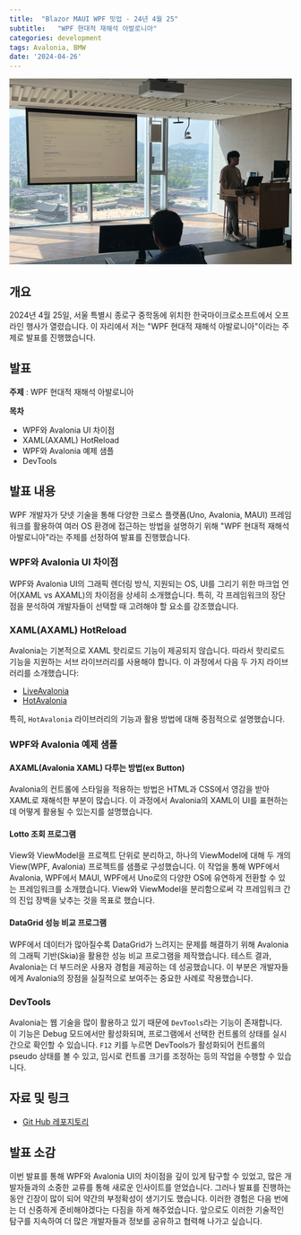 ```yaml
---
title:  "Blazor MAUI WPF 밋업 - 24년 4월 25"
subtitle:   "WPF 현대적 재해석 아발로니아"
categories: development
tags: Avalonia, BMW
date: '2024-04-26'
---
```

![alt text](image.png)
## 개요
2024년 4월 25일, 서울 특별시 종로구 중학동에 위치한 한국마이크로소프트에서 오프라인 행사가 열렸습니다. 이 자리에서 저는 "WPF 현대적 재해석 아발로니아"이라는 주제로 발표를 진행했습니다.

## 발표

**주제** : WPF 현대적 재해석 아발로니아

**목차**

- WPF와 Avalonia UI 차이점
- XAML(AXAML) HotReload
- WPF와 Avalonia 예제 샘플
- DevTools

## 발표 내용
WPF 개발자가 닷넷 기술을 통해 다양한 크로스 플랫폼(Uno, Avalonia, MAUI) 프레임워크를 활용하여 여러 OS 환경에 접근하는 방법을 설명하기 위해 "WPF 현대적 재해석 아발로니아"라는 주제를 선정하여 발표를 진행했습니다. <br/>

### WPF와 Avalonia UI 차이점

WPF와 Avalonia UI의 그래픽 렌더링 방식, 지원되는 OS, UI를 그리기 위한 마크업 언어(XAML vs AXAML)의 차이점을 상세히 소개했습니다. 특히, 각 프레임워크의 장단점을 분석하여 개발자들이 선택할 때 고려해야 할 요소를 강조했습니다. <br/>

### XAML(AXAML) HotReload

Avalonia는 기본적으로 XAML 핫리로드 기능이 제공되지 않습니다. 따라서 핫리로드 기능을 지원하는 서브 라이브러리를 사용해야 합니다. 이 과정에서 다음 두 가지 라이브러리를 소개했습니다:

- [LiveAvalonia]("https://github.com/AvaloniaUI/Live.Avalonia")
- [HotAvalonia]("https://github.com/Kir-Antipov/HotAvalonia")

특히, `HotAvalonia` 라이브러리의 기능과 활용 방법에 대해 중점적으로 설명했습니다. <br/>

### WPF와 Avalonia 예제 샘플

#### AXAML(Avalonia XAML) 다루는 방법(ex Button)

Avalonia의 컨트롤에 스타일을 적용하는 방법은 HTML과 CSS에서 영감을 받아 XAML로 재해석한 부분이 많습니다. 이 과정에서 Avalonia의 XAML이 UI를 표현하는 데 어떻게 활용될 수 있는지를 설명했습니다.

#### Lotto 조회 프로그램

View와 ViewModel을 프로젝트 단위로 분리하고, 하나의 ViewModel에 대해 두 개의 View(WPF, Avalonia) 프로젝트를 샘플로 구성했습니다. 이 작업을 통해 WPF에서 Avalonia, WPF에서 MAUI, WPF에서 Uno로의 다양한 OS에 유연하게 전환할 수 있는 프레임워크를 소개했습니다. View와 ViewModel을 분리함으로써 각 프레임워크 간의 진입 장벽을 낮추는 것을 목표로 했습니다.

#### DataGrid 성능 비교 프로그램
WPF에서 데이터가 많아질수록 DataGrid가 느려지는 문제를 해결하기 위해 Avalonia의 그래픽 기반(Skia)을 활용한 성능 비교 프로그램을 제작했습니다. 테스트 결과, Avalonia는 더 부드러운 사용자 경험을 제공하는 데 성공했습니다. 이 부분은 개발자들에게 Avalonia의 장점을 실질적으로 보여주는 중요한 사례로 작용했습니다.

### DevTools
Avalonia는 웹 기술을 많이 활용하고 있기 때문에 `DevTools`라는 기능이 존재합니다. 이 기능은 Debug 모드에서만 활성화되며, 프로그램에서 선택한 컨트롤의 상태를 실시간으로 확인할 수 있습니다. `F12` 키를 누르면 DevTools가 활성화되어 컨트롤의 pseudo 상태를 볼 수 있고, 임시로 컨트롤 크기를 조정하는 등의 작업을 수행할 수 있습니다.

## 자료 및 링크
- [Git Hub 레포지토리](https://github.com/lukewire129/WpfMeetup_240425)

## 발표 소감
이번 발표를 통해 WPF와 Avalonia UI의 차이점을 깊이 있게 탐구할 수 있었고, 많은 개발자들과의 소중한 교류를 통해 새로운 인사이트를 얻었습니다. 그러나 발표를 진행하는 동안 긴장이 많이 되어 약간의 부정확성이 생기기도 했습니다. 이러한 경험은 다음 번에는 더 신중하게 준비해야겠다는 다짐을 하게 해주었습니다. 앞으로도 이러한 기술적인 탐구를 지속하여 더 많은 개발자들과 정보를 공유하고 협력해 나가고 싶습니다.